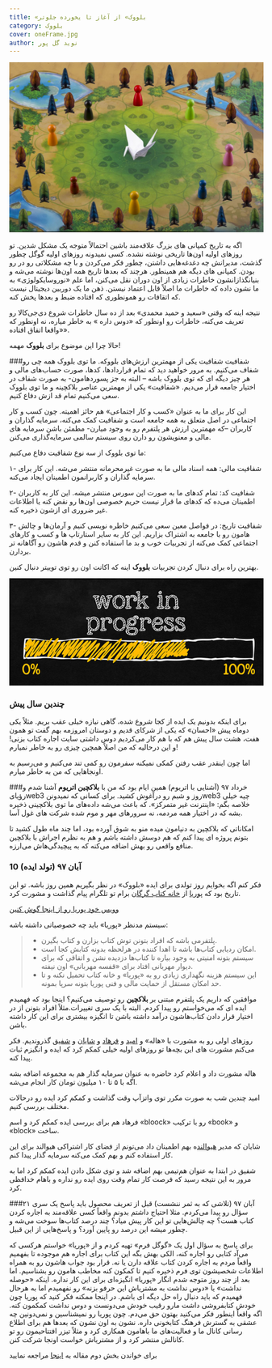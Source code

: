 ```yaml
---
title: «بلووک» از آغاز تا یخورده جلوتر
category: بلووک
cover: oneFrame.jpg
author: نوید گل‌ پور
---
```


![«بلووک» از آغاز تا یخورده جلوتر](oneFrame.jpg)

اگه به تاریخ کمپانی های بزرگ علاقه‌مند باشین احتمالاً متوجه یک مشکل شدین. تو روزهای اولیه اون‌ها تاریخی نوشته نشده. کسی نمیدونه روزهای اولیه گوگل چطور گذشت، مدیرانش چه دغدغه‌هایی داشتن،‌ چطور فکر می‌کردن و با چه مشکلاتی رو در رو بودن. کمپانی های دیگه هم همینطور. هرچند که بعدها تاریخ همه اون‌ها نوشته می‌شه و بنیانگذازانشون خاطرات زیادی از اون دوران نقل می‌کنن، اما علم «نوروسایکولوژی» به ما نشون داده که خاطرات ما اصلاً قابل اعتماد نیستن. ذهن ما یک دوربین دیجیتال نیست که اتقافات رو همونطوری که افتاده ضبط و بعدها پخش کنه.

نتیجه اینه که وقتی «سعید و حمید محمدی» بعد از ده سال خاطرات شروع دی‌جی‌کالا رو تعریف می‌کنه، خاطرات رو اونطور که «دوس داره » به خاطر میاره، نه اونطور که «واقعا اتفاق افتاده».

حالا چرا این موضوع برای **بلووک** مهمه!

###شفافیت
شفافیت یکی از مهمترین ارزش‌های بلووکه. ما توی بلووک همه چی رو شفاف می‌کنیم. به مرور خواهید دید که تمام قراردادها، کدها، صورت حساب‌های مالی و هر چیز دیگه ای که توی بلووک باشه – البته به جز پسوردهامون- به صورت شفاف در اختیار جامعه قرار می‌دیم. «شفافیت» یکی از مهمترین عناصر بلاکچینه و ما توی بلووک سعی می‌کنیم تمام قد ازش دفاع کنیم.

این کار برای ما به عنوان «کسب و کار اجتماعی» هم حائز اهمیته. چون کسب و کار اجتماعی در اصل متعلق به همه جامعه است و شفافیت کمک می‌کنه،‌ سرمایه گذاران و کاربران –که مهمترین ارزش هر پلتفرم رو به وجود میارن- مطمئن باشن سرمایه های مالی و معنویشون رو دارن روی سیستم سالمی سرمایه‌گذاری می‌کنن.

ما توی بلووک از سه نوع شفافیت دفاع می‌کنیم:

۱- شفافیت مالی: همه اسناد مالی ما به صورت غیرمحرمانه منتشر می‌شه. این کار برای سرمایه گذاران و کاربرانمون اطمینان ایجاد می‌کنه.

۲- شفافیت کد: تمام کدهای ما به صورت اپن سورس منتشر میشه. این کار به کاربران اطمینان می‌ده که کدهای ما قرار نیست حریم خصوصی اون‌ها رو نقض کنه یا اطلاعات غیر ضروری ای ازشون ذخیره کنه.

۳- شفافیت تاریخ: در فواصل معین سعی می‌کنیم خاطره نویسی کنیم و آرمان‌ها و چالش هامون رو با جامعه به اشتراک بزاریم. این کار به سایر استارتاپ ها و کسب و کارهای اجتماعی کمک می‌کنه از تجربیات خوب و بد ما استفاده کنن و قدم هاشون رو آگاهانه تر بردارن.

بهترین راه برای دنبال کردن تجربیات **بلووک** اینه که اکانت اون رو توی توییتر دنبال کنین.

![روند پیشرفت](progress.jpg)

### چندین سال پیش

برای اینکه بدونیم یک ایده از کجا شروع شده، گاهی نیازه خیلی عقب بریم. مثلاً یکی دوماه پیش «احسان» که یکی از شرکای قدیم و دوستان امروزمه بهم گفت تو همون هفت، هشت سال پیش هم که با هم کار می‌کردیم دوس داشتی سایت اجاره کتاب بزنی! و این درحالیه که من اصلاً همچین چیزی رو به خاطر نمیارم!

اما چون اینقدر عقب رفتن کمکی نمیکنه سفرمون رو کمی تند می‌کنیم و می‌رسیم به اونجاهایی که من به خاطر میارم.

###خرداد ۹۷ (آشنایی با اتریوم)
همین ایام بود که من با **بلاکچین اتریوم** آشنا شدم و رؤیایweb3 روز و شبم رو درآغوش کشید. برای کسانی که نمیدوننweb3 چیه خیلی خلاصه بگم: «اینترنت غیر متمرکز». که باعث می‌شه داده‌های ما توی بلاکچینی ذخیره بشه که در اختیار همه مردمه، نه سرورهای مهر و موم شده شرکت های غول آسا.

امکاناتی که بلاکچین به دنیامون میده منو به شوق آورده بود، اما چند ماه طول کشید تا بتونم پروژه ای پیدا کنم که هم دوسش داشته باشم و هم به نظرم اجراش با بلاکچین منافع واقعی رو بهش اضافه می‌کنه که به پیچیدگی‌هاش می‌ارزه.

### 10 آبان ۹۷ (تولد ایده)

فکر کنم اگه بخوایم روز تولدی برای ایده «بلووک» در نظر بگیریم همین روز باشه. تو این تاریخ بود که
[پوریا](https://www.instagram.com/pourya_meydani/)
از
[خانه کتاب گرگان](https://www.instagram.com/explore/locations/326506347/)
برام تو تلگرام پیام گذاشت و مشورت کرد.

[وویس خود پوریا رو از اینجا گوش کنین](puria.mp3)

سیستم مدنظر «پوریا» باید چه خصوصیاتی داشته باشه:

> - پلتفرمی باشه که افراد بتونن توش کتاب بزارن و کتاب بگیرن.
> - امکان ردیابی کتاب‌ها باشه تا اهدا کننده در هرلحظه بدونه کتابش کجا است.
> - سیستم بتونه امنیتی به وجود بیاره تا کتاب‌ها دزدیده نشن و اتفاقی که برای دیوار مهربانی افتاد برای «قفسه مهربانی» اون نیفته.
> - این سیستم هزینه نگهداری زیادی رو به «پوریا» و خانه کتاب تحمیل نکنه و تا حد امکان مستقل از حمایت مالی و فنی پوریا بتونه سرپا بمونه.

موافقین که داریم یک پلتفرم مبتنی بر **بلاکچین** رو توصیف می‌کنیم؟ اینجا بود که فهمیدم ایده ای که می‌خواستم رو پیدا کردم. البته با یک سری تغییرات.مثلاً افراد بتونن از در اختیار قرار دادن کتاب‌هاشون درآمد داشته باشن تا انگیزه بیشتری برای این کار داشته باشن.

روزهای اولی رو به مشورت با «هاله» و
[امید](https://www.instagram.com/jaliliomid/)
و
[فرهاد](https://www.linkedin.com/in/sepidfekr/)
و
[شایان](https://www.linkedin.com/in/sshayans/)
و
[شفیق](https://www.linkedin.com/in/shafigh-shojaeian-b8ba7544/)
گذروندیم. فکر می‌کنم مشورت های این بچه‌ها تو روزهای اولیه خیلی کمکم کرد که ایده و انگیزم ثبات پیدا کنه.

هاله مشورت داد و اعلام کرد حاضره به عنوان سرمایه گذار هم به مجموعه اضافه بشه اگه با ۵ تا ۱۰ میلیون تومان کار انجام می‌شه.

امید چندین شب به صورت مکرر توی واتزآپ وقت گذاشت و کمکم کرد ایده رو درحالات مختلف بررسی کنیم.

فرهاد هم برای بررسی ایده کمکم کرد و اسم «bloock» رو با ترکیب «book» و «block» ساخت.

شایان که مدیر
[هیوالند](https://www.instagram.com/jaliliomid/)ه
بهم اطمینان داد می‌تونم از فضای کار اشتراکی هیوالند برای این کار استفاده کنم و بهم کمک می‌کنه سرمایه گذار پیدا کنم.

شفیق در ابتدا به عنوان هم‌تیمی بهم اضافه شد و توی شکل دادن ایده کمکم کرد اما به مرور به این نتیجه رسید که فرصت کار تمام وقت روی ایده رو نداره و باهام خدافظی کرد.

###۲۱ آبان ۹۷ (تلاشی که به ثمر ننشست)
قبل از تعریف محصول باید پاسخ یک سری سؤال رو پیدا می‌کردم. مثلا احتیاج داشتم بدونم واقعاً کسی علاقه‌مند به اجاره کردن کتاب هست؟ چه چالش‌هایی تو این کار پیش میاد؟ چند درصد کتاب‌ها سوخت می‌شه و چطور میشه این درصد رو پایین آورد؟ و پاسخ‌هایی از این قبیل.

برای پاسخ به سؤال اول یک «گوگل فرم» تهیه کردم و از «پوریا» خواستم هرکسی که می‌آد کتابی رو اجاره کنه،‌ الکی بهش بگه این کتاب برای اجاره هم موجوده تا بفهمیم واقعاً مردم به اجاره کردن کتاب علاقه دارن یا نه. قرار بود جواب هاشون رو به همراه اطلاعات شخصیشون توی فرم ذخیره کنیم تا کمکون کنه مخاطب هامون رو بشناسیم. اما بعد از چند روز متوجه شدم انگار «پوریا» انگیزه‌ای برای این کار نداره. اینکه «حوصله نداشت» یا «دوس نداشت به مشتریاش این حرفو بزنه» رو نفهمیدم اما به هرحال فهمیدم که باید دنبال راه حل دیگه ای باشم.
در اینجا ممکنه فکر کنید که پوریا چون خودش کتابفروشی داشت مارو رقیب خودش می‌دونست و دوس نداشت کمکمون کنه. اگه واقعاً اینطور فکر می‌کنید بهتون حق می‌دم. چون پوریا رو نمیشناسین و نمی‌دونین چه عشقی به گسترش فرهنگ کتابخونی داره. نشون به اون نشون که بعدها هم برای اطلاع رسانی کانال ما و فعالیت‌های ما باهامون همکاری کرد و مثلاً تیزر افتتاحیمون رو تو کانالش منتشر کرد و از مشتریاش خواست اونجا شرکت کنن.

برای خواندن بخش دوم مقاله به
[اینجا](/)
مراجعه نمایید
